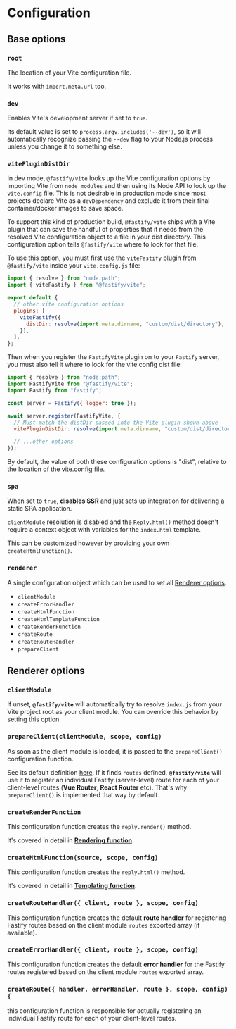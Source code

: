 # Configuration

## Base options

### `root`

The location of your Vite configuration file.

It works with `import.meta.url` too.

### `dev`

Enables Vite's development server if set to `true`.

Its default value is set to `process.argv.includes('--dev')`, so it will automatically recognize passing the `--dev` flag to your Node.js process unless you change it to something else.

### `vitePluginDistDir`

In dev mode, `@fastify/vite` looks up the Vite configuration options by importing Vite from `node_modules` and then using its Node API to look up the `vite.config` file. This is not desirable in production mode since most projects declare Vite as a `devDependency` and exclude it from their final container/docker images to save space.

To support this kind of production build, `@fastify/vite` ships with a Vite plugin that can save the handful of properties that it needs from the resolved Vite configuration object to a file in your dist directory. This configuration option tells `@fastify/vite` where to look for that file.

To use this option, you must first use the `viteFastify` plugin from `@fastify/vite` inside your `vite.config.js` file:

```js
import { resolve } from "node:path";
import { viteFastify } from "@fastify/vite";

export default {
  // other vite configuration options
  plugins: [
    viteFastify({
      distDir: resolve(import.meta.dirname, "custom/dist/directory"),
    }),
  ],
};
```

Then when you register the `FastifyVite` plugin on to your `Fastify` server, you must also tell it where to look for the vite config dist file:

```js
import { resolve } from "node:path";
import FastifyVite from "@fastify/vite";
import Fastify from "fastify";

const server = Fastify({ logger: true });

await server.register(FastifyVite, {
  // Must match the distDir passed into the Vite plugin shown above
  vitePluginDistDir: resolve(import.meta.dirname, "custom/dist/directory"),

  // ...other options
});
```

By default, the value of both these configuration options is "dist", relative to the location of the vite.config file.

### `spa`

When set to `true`, **disables SSR** and just sets up integration for delivering a static SPA application.

`clientModule` resolution is disabled and the `Reply.html()` method doesn't require a context object with variables for the `index.html` template.

This can be customized however by providing your own `createHtmlFunction()`.

### `renderer`

A single configuration object which can be used to set all [Renderer options](/config/#renderer-options).

- `clientModule`
- `createErrorHandler`
- `createHtmlFunction`
- `createHtmlTemplateFunction`
- `createRenderFunction`
- `createRoute`
- `createRouteHandler`
- `prepareClient`

## Renderer options

### `clientModule`

If unset, **`@fastify/vite`** will automatically try to resolve `index.js` from your Vite project root as your client module. You can override this behavior by setting this option.

### `prepareClient(clientModule, scope, config)`

As soon as the client module is loaded, it is passed to the `prepareClient()` configuration function.

See its default definition [here](https://github.com/fastify/fastify-vite/blob/dev/packages/fastify-vite/config.js#L39). If it finds `routes` defined, **`@fastify/vite`** will use it to register an individual Fastify (server-level) route for each of your client-level routes (**Vue Router**, **React Router** etc). That's why `prepareClient()` is implemented that way by default.

### `createRenderFunction`

This configuration function creates the `reply.render()` method.

It's covered in detail in **[Rendering function](/guide/rendering-function)**.

### `createHtmlFunction(source, scope, config)`

This configuration function creates the `reply.html()` method.

It's covered in detail in **[Templating function](/guide/rendering-function)**.

### `createRouteHandler({ client, route }, scope, config)`

This configuration function creates the default **route handler** for registering Fastify routes based on the client module `routes` exported array (if available).

### `createErrorHandler({ client, route }, scope, config)`

This configuration function creates the default **error handler** for the Fastify routes registered based on the client module `routes` exported array.

### `createRoute({ handler, errorHandler, route }, scope, config) {`

this configuration function is responsible for actually registering an individual Fastify route for each of your client-level routes.
